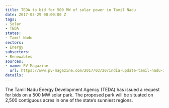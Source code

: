 ```yaml
---
title: TEDA to bid for 500 MW of solar power in Tamil Nadu
date: 2017-03-29 00:00:00 Z
tags:
- Solar
- TEDA
states:
- Tamil Nadu
sectors:
- Energy
subsectors:
- Renewables
sources:
- name: PV Magazine
  url: https://www.pv-magazine.com/2017/03/20/india-update-tamil-nadu-issues-tender-call-for-500-mw-solar-while-750-mw-of-solar-to-be-retendered-in-karnataka/
details: 
---
```


The Tamil Nadu Energy Development Agency (TEDA) has issued a request for bids on a 500 MW solar park. The proposed park will be situated on 2,500 contiguous acres in one of the state’s sunniest regions.
